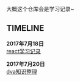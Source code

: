大概这个仓库会是学习记录~
## TIMELINE
**2017年7月18日**  
[react学习记录](https://github.com/mykanade/MyKanade/blob/master/react.md)  

**2017年7月20日**  
[dva知识整理](https://github.com/mykanade/MyKanade/blob/master/dva.md)  

